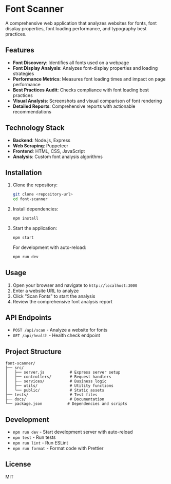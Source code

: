 # Font Scanner

A comprehensive web application that analyzes websites for fonts, font display properties, font loading performance, and typography best practices.

## Features

- **Font Discovery**: Identifies all fonts used on a webpage
- **Font Display Analysis**: Analyzes font-display properties and loading strategies
- **Performance Metrics**: Measures font loading times and impact on page performance
- **Best Practices Audit**: Checks compliance with font loading best practices
- **Visual Analysis**: Screenshots and visual comparison of font rendering
- **Detailed Reports**: Comprehensive reports with actionable recommendations

## Technology Stack

- **Backend**: Node.js, Express
- **Web Scraping**: Puppeteer
- **Frontend**: HTML, CSS, JavaScript
- **Analysis**: Custom font analysis algorithms

## Installation

1. Clone the repository:
   ```bash
   git clone <repository-url>
   cd font-scanner
   ```

2. Install dependencies:
   ```bash
   npm install
   ```

3. Start the application:
   ```bash
   npm start
   ```

   For development with auto-reload:
   ```bash
   npm run dev
   ```

## Usage

1. Open your browser and navigate to `http://localhost:3000`
2. Enter a website URL to analyze
3. Click "Scan Fonts" to start the analysis
4. Review the comprehensive font analysis report

## API Endpoints

- `POST /api/scan` - Analyze a website for fonts
- `GET /api/health` - Health check endpoint

## Project Structure

```
font-scanner/
├── src/
│   ├── server.js           # Express server setup
│   ├── controllers/        # Request handlers
│   ├── services/           # Business logic
│   ├── utils/              # Utility functions
│   └── public/             # Static assets
├── tests/                  # Test files
├── docs/                   # Documentation
└── package.json           # Dependencies and scripts
```

## Development

- `npm run dev` - Start development server with auto-reload
- `npm test` - Run tests
- `npm run lint` - Run ESLint
- `npm run format` - Format code with Prettier

## License

MIT